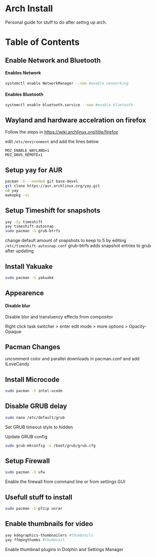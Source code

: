 # Arch Install
Personal guide for stuff to do after settng up arch.
# Table of Contents

## Enable Network and Bluetooth

#### Enables Network
```bash
systemctl enable NetworkManager --now #enable networking
```

#### Enables Bluetooth
```zsh
systemctl enable bluetooth.service --now #enable bluetooth
```

## Wayland and hardware accelration on firefox
Follow the steps in https://wiki.archlinux.org/title/firefox

edit ```/etc/environment``` and add the lines below
```
MOZ_ENABLE_WAYLAND=1
MOZ_DBUS_REMOTE=1
```

## Setup yay for AUR
```bash
pacman -S --needed git base-devel
git clone https://aur.archlinux.org/yay.git
cd yay
makepkg -si
```

## Setup Timeshift for snapshots
```bash
yay -Sy timeshift
yay timeshift-autosnap
sudo pacman -S grub-btrfs
```
change default amount of snapshots to keep to 5 by editing ```/etc/timeshift-autosnap.conf```
grub-btrfs adds snapshot entries to grub after updating

## Install Yakuake
```bash 
sudo pacman -S yakuake
```

## Appearence
#### Disable blur
Disable blur and transluency effects from compositor

Right click task switcher > enter edit mode > more options > Opacity-Opaque

## Pacman Changes
uncomment color and parallel downloads in pacman.conf and add ILoveCandy

## Install Microcode
```bash
sudo pacman -S intel-ucode
```

## Disable GRUB delay
```bash
sudo nano /etc/default/grub
```
Set GRUB timeout style to hidden

Update GRUB config
```bash
sudo grub-mkconfig -o /boot/grub/grub.cfg
```

## Setup Firewall
```bash
sudo pacman -S ufw
```
Enable the firewall from command line or from settings GUI

## Usefull stuff to install
```bash
sudo pacman -S p7zip unrar
```

## Enable thumbnails for video
```bash
yay kdegraphics-thumbnailers #thumbnails
yay ffmpegthumbs #thumbnail
```
Enable thumbnail plugins in Dolphin and Settings Manager 
